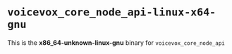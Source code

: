 # `voicevox_core_node_api-linux-x64-gnu`

This is the **x86_64-unknown-linux-gnu** binary for `voicevox_core_node_api`
